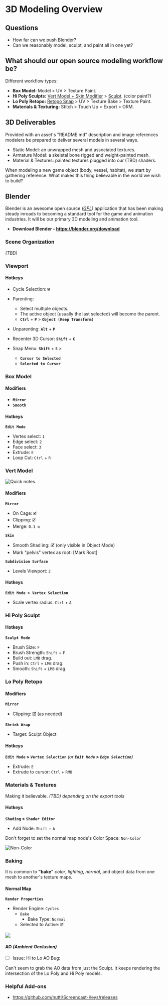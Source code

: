 # 3D Modeling Overview

## Questions
- How far can we push Blender?
- Can we reasonably model, sculpt, and paint all in one yet?

## What should our open source modeling workflow be?
Different workflow types:

- **Box Model:** Model > UV > Texture Paint.
- **Hi Poly Sculpts:** [Vert Model + Skin Modifier](skin_mod/) > [Sculpt](sculpting/). (color paint?)
- **Lo Poly Retopo:** [Retopo Snap](retopology/) > UV > Texture Bake > Texture Paint.
- **Materials & Texturing:** Stitch > Touch Up > Export > ORM.

## 3D Deliverables
Provided with an asset's "README.md" description and image references modelers be prepared to deliver several models in several ways.
- Static Model: an unwrapped mesh and associated textures.
- Armature Model: a skeletal bone rigged and weight-painted mesh.
- Material & Textures: painted textures plugged into our (TBD) shaders.

When modeling a new game object (body, vessel, habitat), we start by gathering reference. What makes this thing believable in the world we wish to build?


## Blender
Blender is an awesome open source _([GPL](https://www.blender.org/about/license/))_ application that has been making steady inroads to becoming a standard tool for the game and animation industries. It will be our primary 3D modeling and animation tool.
- **Download Blender - https://blender.org/download**

### Scene Organization
_(TBD)_

### Viewport
#### Hotkeys
- Cycle Selection: **`W`**
- Parenting:
  - Select multiple objects.
  - The active object (usually the last selected) will become the parent.
  - **`Ctrl`** + **`P`** > **`Object (Keep Transform)`**
- Unparenting: **`Alt`** + **`P`**

- Recenter 3D Cursor: **`Shift`** + **`C`**
- Snap Menu: **`Shift`** + **`S`** >
  - **`Cursor to Selected`**
  - **`Selected to Cursor`**


### Box Model
#### Modifiers

- **`Mirror`**
- **`Smooth`**

#### Hotkeys
**`Edit Mode`**

- Vertex select: `1`
- Edge select: `2`
- Face select: `3`
- Extrude: `E`
- Loop Cut: `Ctrl` + `R`

### Vert Model

![Quick notes.](docs/vert_extrude_skin.png)

#### Modifiers

**`Mirror`**
- On Cage: `🗹`
- Clipping: `🗹`
- Merge: `0.1 m`

**`Skin`**
- Smooth Shad ing: 🗹 (only visible in Object Mode)
- Mark "pelvis" vertex as root: [Mark Root]

**`Subdivision Surface`**
- Levels Viewport: `2`

#### Hotkeys
**`Edit Mode > Vertex Selection`**
- Scale vertex radius: `Ctrl` + `A`

### Hi Poly Sculpt
#### Hotkeys
**`Sculpt Mode`**

- Brush Size: `F`
- Brush Strength: `Shift` + `F`
- Build out: `LMB` drag.
- Push in: `Ctrl` + `LMB` drag.
- Smooth: `Shift` + `LMB` drag.

### Lo Poly Retopo
#### Modifiers
**`Mirror`**
- Clipping: 🗹 (as needed)

**`Shrink Wrap`**
- Target: Sculpt Object

#### Hotkeys
**`Edit Mode` > `Vertex Selection`** _(or **`Edit Mode` > `Edge Selection`**)_
- Extrude: `E`
- Extrude to cursor: `Ctrl` + `RMB`

### Materials & Textures
Making it believable. _(TBD) depending on the export tools_

#### Hotkeys
**`Shading` > `Shader Editor`**
- Add Node: `Shift` + `A`

Don't forget to set the normal map node's Color Space: `Non-Color`

![Non-Color](docs/normal_nodes.png)


### Baking
It is common to **"bake"** _color_, _lighting_, _normal_, and object data from one mesh to another's texture maps.

#### Normal Map
**`Render Properties`**
- Render Engine: `Cycles`
  - `Bake`
    - Bake Type: `Normal`
  - Selected to Active: `🗹`

![](docs/bake_settings.png)


#### AO _(Ambient Occlusion)_
- [ ] Issue: Hi to Lo AO Bug:

Can't seem to grab the AO data from just the Sculpt. It keeps rendering the intersection of the Lo Poly and Hi Poly models.

### Helpful Add-ons
- https://github.com/nutti/Screencast-Keys/releases
